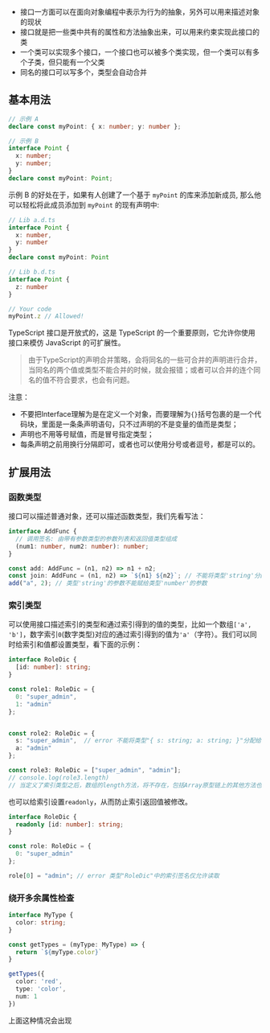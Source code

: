 - 接口一方面可以在面向对象编程中表示为行为的抽象，另外可以用来描述对象的现状
- 接口就是把一些类中共有的属性和方法抽象出来，可以用来约束实现此接口的类
- 一个类可以实现多个接口，一个接口也可以被多个类实现，但一个类可以有多个子类，但只能有一个父类
- 同名的接口可以写多个，类型会自动合并

## 基本用法

```typescript
// 示例 A
declare const myPoint: { x: number; y: number };

// 示例 B
interface Point {
  x: number;
  y: number;
}
declare const myPoint: Point;
```

示例 B 的好处在于，如果有人创建了一个基于 `myPoint` 的库来添加新成员, 那么他可以轻松将此成员添加到 `myPoint` 的现有声明中:

```typescript
// Lib a.d.ts
interface Point {
  x: number,
  y: number
}
declare const myPoint: Point

// Lib b.d.ts
interface Point {
  z: number
}

// Your code
myPoint.z // Allowed!
```

TypeScript 接口是开放式的，这是 TypeScript 的一个重要原则，它允许你使用接口来模仿 JavaScript 的可扩展性。

> 由于TypeScript的声明合并策略，会将同名的一些可合并的声明进行合并，当同名的两个值或类型不能合并的时候，就会报错；或者可以合并的连个同名的值不符合要求，也会有问题。

注意：

- 不要把Interface理解为是在定义一个对象，而要理解为`{}`括号包裹的是一个代码块，里面是一条条声明语句，只不过声明的不是变量的值而是类型；
- 声明也不用等号赋值，而是冒号指定类型；
- 每条声明之前用换行分隔即可，或者也可以使用分号或者逗号，都是可以的。

## 扩展用法

### 函数类型

接口可以描述普通对象，还可以描述函数类型，我们先看写法：

```typescript
interface AddFunc {
  // 调用签名: 由带有参数类型的参数列表和返回值类型组成
  (num1: number, num2: number): number;
}

const add: AddFunc = (n1, n2) => n1 + n2;
const join: AddFunc = (n1, n2) => `${n1} ${n2}`; // 不能将类型'string'分配给类型'number'
add("a", 2); // 类型'string'的参数不能赋给类型'number'的参数
```

### 索引类型

可以使用接口描述索引的类型和通过索引得到的值的类型，比如一个数组`['a', 'b']`，数字索引`0`(数字类型)对应的通过索引得到的值为`'a'`（字符）。我们可以同时给索引和值都设置类型，看下面的示例：

```typescript
interface RoleDic {
  [id: number]: string;
}

const role1: RoleDic = {
  0: "super_admin",
  1: "admin"
};


const role2: RoleDic = {
  s: "super_admin",  // error 不能将类型"{ s: string; a: string; }"分配给类型"RoleDic"。
  a: "admin"
};

const role3: RoleDic = ["super_admin", "admin"];
// console.log(role3.length)
// 当定义了索引类型之后，数组的length方法，将不存在，包括Array原型链上的其他方法也不存在了
```

也可以给索引设置`readonly`，从而防止索引返回值被修改。

```typescript
interface RoleDic {
  readonly [id: number]: string;
}

const role: RoleDic = {
  0: "super_admin"
};

role[0] = "admin"; // error 类型"RoleDic"中的索引签名仅允许读取
```

### 绕开多余属性检查

```typescript
interface MyType {
  color: string;
}

const getTypes = (myType: MyType) => {
  return `${myType.color}`
}

getTypes({
  color: 'red',
  type: 'color',
  num: 1
})
```

上面这种情况会出现